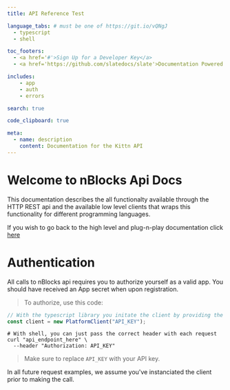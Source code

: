 ```yaml
---
title: API Reference Test

language_tabs: # must be one of https://git.io/vQNgJ
  - typescript
  - shell

toc_footers:
  - <a href='#'>Sign Up for a Developer Key</a>
  - <a href='https://github.com/slatedocs/slate'>Documentation Powered by Slate</a>

includes:
    - app
    - auth
    - errors

search: true

code_clipboard: true

meta:
  - name: description
    content: Documentation for the Kittn API
---
```


# Welcome to nBlocks Api Docs

This documentation describes the all functionalty available through the HTTP REST api and the available low level clients that wraps this functionality for different programming languages.

If you wish to go back to the high level and plug-n-play documentation click [here](https://nebulr-group.github.io/nblocks-docs)

# Authentication
All calls to nBlocks api requires you to authorize yourself as a valid app. You should have received an App secret when upon registration.

> To authorize, use this code:

```typescript
// With the typescript library you initate the client by providing the secret
const client = new PlatformClient("API_KEY");
```

```shell
# With shell, you can just pass the correct header with each request
curl "api_endpoint_here" \
  --header "Authorization: API_KEY"
```

> Make sure to replace `API_KEY` with your API key.

<aside class="success">
In all future request examples, we assume you've instanciated the client prior to making the call.
</aside>